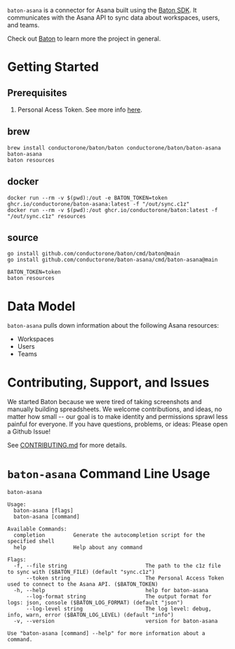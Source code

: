 `baton-asana` is a connector for Asana built using the [Baton SDK](https://github.com/conductorone/baton-sdk). It communicates with the Asana API to sync data about workspaces, users, and teams.

Check out [Baton](https://github.com/conductorone/baton) to learn more the project in general.

# Getting Started

## Prerequisites

1. Personal Acess Token. See more info [here](https://developers.asana.com/docs/personal-access-token).

## brew

```
brew install conductorone/baton/baton conductorone/baton/baton-asana
baton-asana
baton resources
```

## docker

```
docker run --rm -v $(pwd):/out -e BATON_TOKEN=token ghcr.io/conductorone/baton-asana:latest -f "/out/sync.c1z"
docker run --rm -v $(pwd):/out ghcr.io/conductorone/baton:latest -f "/out/sync.c1z" resources
```

## source

```
go install github.com/conductorone/baton/cmd/baton@main
go install github.com/conductorone/baton-asana/cmd/baton-asana@main

BATON_TOKEN=token
baton resources
```

# Data Model

`baton-asana` pulls down information about the following Asana resources:
- Workspaces
- Users
- Teams

# Contributing, Support, and Issues

We started Baton because we were tired of taking screenshots and manually building spreadsheets. We welcome contributions, and ideas, no matter how small -- our goal is to make identity and permissions sprawl less painful for everyone. If you have questions, problems, or ideas: Please open a Github Issue!

See [CONTRIBUTING.md](https://github.com/ConductorOne/baton/blob/main/CONTRIBUTING.md) for more details.

# `baton-asana` Command Line Usage

```
baton-asana

Usage:
  baton-asana [flags]
  baton-asana [command]

Available Commands:
  completion         Generate the autocompletion script for the specified shell
  help               Help about any command

Flags:
  -f, --file string                         The path to the c1z file to sync with ($BATON_FILE) (default "sync.c1z")
      --token string                        The Personal Access Token used to connect to the Asana API. ($BATON_TOKEN)
  -h, --help                                help for baton-asana
      --log-format string                   The output format for logs: json, console ($BATON_LOG_FORMAT) (default "json")
      --log-level string                    The log level: debug, info, warn, error ($BATON_LOG_LEVEL) (default "info")
  -v, --version                             version for baton-asana

Use "baton-asana [command] --help" for more information about a command.

```
